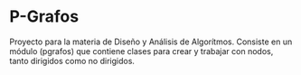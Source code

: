 # P-Grafos
 Proyecto para la materia de Diseño y Análisis de Algorítmos. Consiste en un módulo (pgrafos) que contiene clases para crear y trabajar con nodos, tanto dirigidos como no dirigidos.

